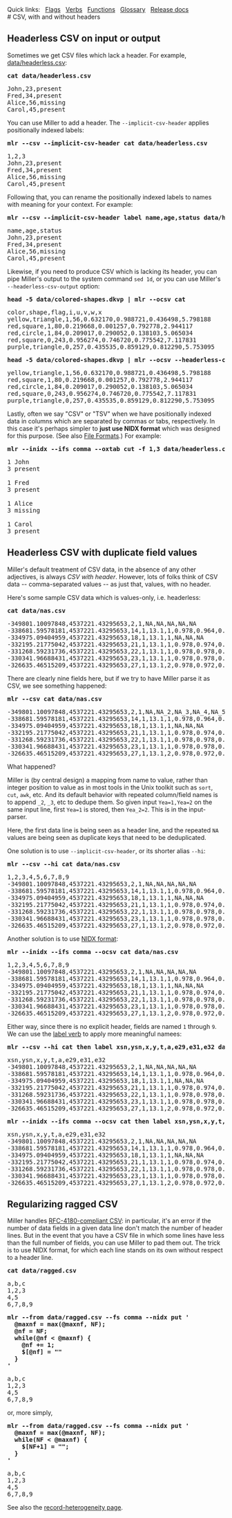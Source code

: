 <!---  PLEASE DO NOT EDIT DIRECTLY. EDIT THE .md.in FILE PLEASE. --->
<div>
<span class="quicklinks">
Quick links:
&nbsp;
<a class="quicklink" href="../reference-main-flag-list/index.html">Flags</a>
&nbsp;
<a class="quicklink" href="../reference-verbs/index.html">Verbs</a>
&nbsp;
<a class="quicklink" href="../reference-dsl-builtin-functions/index.html">Functions</a>
&nbsp;
<a class="quicklink" href="../glossary/index.html">Glossary</a>
&nbsp;
<a class="quicklink" href="../release-docs/index.html">Release docs</a>
</span>
</div>
# CSV, with and without headers

## Headerless CSV on input or output

Sometimes we get CSV files which lack a header. For example, [data/headerless.csv](./data/headerless.csv):

<pre class="pre-highlight-in-pair">
<b>cat data/headerless.csv</b>
</pre>
<pre class="pre-non-highlight-in-pair">
John,23,present
Fred,34,present
Alice,56,missing
Carol,45,present
</pre>

You can use Miller to add a header. The `--implicit-csv-header` applies positionally indexed labels:

<pre class="pre-highlight-in-pair">
<b>mlr --csv --implicit-csv-header cat data/headerless.csv</b>
</pre>
<pre class="pre-non-highlight-in-pair">
1,2,3
John,23,present
Fred,34,present
Alice,56,missing
Carol,45,present
</pre>

Following that, you can rename the positionally indexed labels to names with meaning for your context.  For example:

<pre class="pre-highlight-in-pair">
<b>mlr --csv --implicit-csv-header label name,age,status data/headerless.csv</b>
</pre>
<pre class="pre-non-highlight-in-pair">
name,age,status
John,23,present
Fred,34,present
Alice,56,missing
Carol,45,present
</pre>

Likewise, if you need to produce CSV which is lacking its header, you can pipe Miller's output to the system command `sed 1d`, or you can use Miller's `--headerless-csv-output` option:

<pre class="pre-highlight-in-pair">
<b>head -5 data/colored-shapes.dkvp | mlr --ocsv cat</b>
</pre>
<pre class="pre-non-highlight-in-pair">
color,shape,flag,i,u,v,w,x
yellow,triangle,1,56,0.632170,0.988721,0.436498,5.798188
red,square,1,80,0.219668,0.001257,0.792778,2.944117
red,circle,1,84,0.209017,0.290052,0.138103,5.065034
red,square,0,243,0.956274,0.746720,0.775542,7.117831
purple,triangle,0,257,0.435535,0.859129,0.812290,5.753095
</pre>

<pre class="pre-highlight-in-pair">
<b>head -5 data/colored-shapes.dkvp | mlr --ocsv --headerless-csv-output cat</b>
</pre>
<pre class="pre-non-highlight-in-pair">
yellow,triangle,1,56,0.632170,0.988721,0.436498,5.798188
red,square,1,80,0.219668,0.001257,0.792778,2.944117
red,circle,1,84,0.209017,0.290052,0.138103,5.065034
red,square,0,243,0.956274,0.746720,0.775542,7.117831
purple,triangle,0,257,0.435535,0.859129,0.812290,5.753095
</pre>

Lastly, often we say "CSV" or "TSV" when we have positionally indexed data in columns which are separated by commas or tabs, respectively. In this case it's perhaps simpler to **just use NIDX format** which was designed for this purpose. (See also [File Formats](file-formats.md).) For example:

<pre class="pre-highlight-in-pair">
<b>mlr --inidx --ifs comma --oxtab cut -f 1,3 data/headerless.csv</b>
</pre>
<pre class="pre-non-highlight-in-pair">
1 John
3 present

1 Fred
3 present

1 Alice
3 missing

1 Carol
3 present
</pre>

## Headerless CSV with duplicate field values

Miller's default treatment of CSV data, in the absence of any other adjectives, is always _CSV with header_.
However, lots of folks think of CSV data -- comma-separated values -- as just that, values, with no header.

Here's some sample CSV data which is values-only, i.e. headerless:

<pre class="pre-highlight-in-pair">
<b>cat data/nas.csv</b>
</pre>
<pre class="pre-non-highlight-in-pair">
-349801.10097848,4537221.43295653,2,1,NA,NA,NA,NA,NA
-338681.59578181,4537221.43295653,14,1,13.1,1,0.978,0.964,0.964
-334975.09404959,4537221.43295653,18,1,13.1,1,NA,NA,NA
-332195.21775042,4537221.43295653,21,1,13.1,1,0.978,0.974,0.96
-331268.59231736,4537221.43295653,22,1,13.1,1,0.978,0.978,0.962
-330341.96688431,4537221.43295653,23,1,13.1,1,0.978,0.978,0.962
-326635.46515209,4537221.43295653,27,1,13.1,2,0.978,0.972,0.958
</pre>

There are clearly nine fields here, but if we try to have Miller parse it as CSV, we
see something happened:

<pre class="pre-highlight-in-pair">
<b>mlr --csv cat data/nas.csv</b>
</pre>
<pre class="pre-non-highlight-in-pair">
-349801.10097848,4537221.43295653,2,1,NA,NA_2,NA_3,NA_4,NA_5
-338681.59578181,4537221.43295653,14,1,13.1,1,0.978,0.964,0.964
-334975.09404959,4537221.43295653,18,1,13.1,1,NA,NA,NA
-332195.21775042,4537221.43295653,21,1,13.1,1,0.978,0.974,0.96
-331268.59231736,4537221.43295653,22,1,13.1,1,0.978,0.978,0.962
-330341.96688431,4537221.43295653,23,1,13.1,1,0.978,0.978,0.962
-326635.46515209,4537221.43295653,27,1,13.1,2,0.978,0.972,0.958
</pre>

What happened?

Miller is (by central design) a mapping from name to value, rather than integer
position to value as in most tools in the Unix toolkit such as `sort`, `cut`,
`awk`, etc. And its default behavior with repeated column/field names is to
append `_2`, `_3`, etc to dedupe them.  So given input `Yea=1,Yea=2` on the
same input line, first `Yea=1` is stored, then `Yea_2=2`. This is in the
input-parser.

Here, the first data line is being seen as a header line, and the repeated `NA`
values are being seen as duplicate keys that need to be deduplicated.

One solution is to use `--implicit-csv-header`, or its shorter alias `--hi`:

<pre class="pre-highlight-in-pair">
<b>mlr --csv --hi cat data/nas.csv</b>
</pre>
<pre class="pre-non-highlight-in-pair">
1,2,3,4,5,6,7,8,9
-349801.10097848,4537221.43295653,2,1,NA,NA,NA,NA,NA
-338681.59578181,4537221.43295653,14,1,13.1,1,0.978,0.964,0.964
-334975.09404959,4537221.43295653,18,1,13.1,1,NA,NA,NA
-332195.21775042,4537221.43295653,21,1,13.1,1,0.978,0.974,0.96
-331268.59231736,4537221.43295653,22,1,13.1,1,0.978,0.978,0.962
-330341.96688431,4537221.43295653,23,1,13.1,1,0.978,0.978,0.962
-326635.46515209,4537221.43295653,27,1,13.1,2,0.978,0.972,0.958
</pre>

Another solution is to use [NIDX format](file-formats.md#nidx-index-numbered-toolkit-style):

<pre class="pre-highlight-in-pair">
<b>mlr --inidx --ifs comma --ocsv cat data/nas.csv</b>
</pre>
<pre class="pre-non-highlight-in-pair">
1,2,3,4,5,6,7,8,9
-349801.10097848,4537221.43295653,2,1,NA,NA,NA,NA,NA
-338681.59578181,4537221.43295653,14,1,13.1,1,0.978,0.964,0.964
-334975.09404959,4537221.43295653,18,1,13.1,1,NA,NA,NA
-332195.21775042,4537221.43295653,21,1,13.1,1,0.978,0.974,0.96
-331268.59231736,4537221.43295653,22,1,13.1,1,0.978,0.978,0.962
-330341.96688431,4537221.43295653,23,1,13.1,1,0.978,0.978,0.962
-326635.46515209,4537221.43295653,27,1,13.1,2,0.978,0.972,0.958
</pre>

Either way, since there is no explicit header, fields are named `1` through `9`. We can use the
[label verb](reference-verbs.md#label) to apply more meaningful namees:

<pre class="pre-highlight-in-pair">
<b>mlr --csv --hi cat then label xsn,ysn,x,y,t,a,e29,e31,e32 data/nas.csv</b>
</pre>
<pre class="pre-non-highlight-in-pair">
xsn,ysn,x,y,t,a,e29,e31,e32
-349801.10097848,4537221.43295653,2,1,NA,NA,NA,NA,NA
-338681.59578181,4537221.43295653,14,1,13.1,1,0.978,0.964,0.964
-334975.09404959,4537221.43295653,18,1,13.1,1,NA,NA,NA
-332195.21775042,4537221.43295653,21,1,13.1,1,0.978,0.974,0.96
-331268.59231736,4537221.43295653,22,1,13.1,1,0.978,0.978,0.962
-330341.96688431,4537221.43295653,23,1,13.1,1,0.978,0.978,0.962
-326635.46515209,4537221.43295653,27,1,13.1,2,0.978,0.972,0.958
</pre>

<pre class="pre-highlight-in-pair">
<b>mlr --inidx --ifs comma --ocsv cat then label xsn,ysn,x,y,t,a,e29,e31,e32 data/nas.csv</b>
</pre>
<pre class="pre-non-highlight-in-pair">
xsn,ysn,x,y,t,a,e29,e31,e32
-349801.10097848,4537221.43295653,2,1,NA,NA,NA,NA,NA
-338681.59578181,4537221.43295653,14,1,13.1,1,0.978,0.964,0.964
-334975.09404959,4537221.43295653,18,1,13.1,1,NA,NA,NA
-332195.21775042,4537221.43295653,21,1,13.1,1,0.978,0.974,0.96
-331268.59231736,4537221.43295653,22,1,13.1,1,0.978,0.978,0.962
-330341.96688431,4537221.43295653,23,1,13.1,1,0.978,0.978,0.962
-326635.46515209,4537221.43295653,27,1,13.1,2,0.978,0.972,0.958
</pre>

## Regularizing ragged CSV

Miller handles [RFC-4180-compliant CSV](file-formats.md#csvtsvasvusvetc): in particular, it's an error if the number of data fields in a given data line don't match the number of header lines. But in the event that you have a CSV file in which some lines have less than the full number of fields, you can use Miller to pad them out. The trick is to use NIDX format, for which each line stands on its own without respect to a header line.

<pre class="pre-highlight-in-pair">
<b>cat data/ragged.csv</b>
</pre>
<pre class="pre-non-highlight-in-pair">
a,b,c
1,2,3
4,5
6,7,8,9
</pre>

<pre class="pre-highlight-in-pair">
<b>mlr --from data/ragged.csv --fs comma --nidx put '</b>
<b>  @maxnf = max(@maxnf, NF);</b>
<b>  @nf = NF;</b>
<b>  while(@nf < @maxnf) {</b>
<b>    @nf += 1;</b>
<b>    $[@nf] = ""</b>
<b>  }</b>
<b>'</b>
</pre>
<pre class="pre-non-highlight-in-pair">
a,b,c
1,2,3
4,5
6,7,8,9
</pre>

or, more simply,

<pre class="pre-highlight-in-pair">
<b>mlr --from data/ragged.csv --fs comma --nidx put '</b>
<b>  @maxnf = max(@maxnf, NF);</b>
<b>  while(NF < @maxnf) {</b>
<b>    $[NF+1] = "";</b>
<b>  }</b>
<b>'</b>
</pre>
<pre class="pre-non-highlight-in-pair">
a,b,c
1,2,3
4,5
6,7,8,9
</pre>

See also the [record-heterogeneity page](record-heterogeneity.md).
